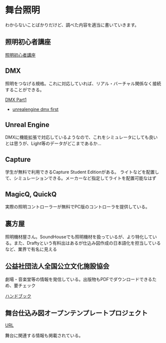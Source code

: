 # 舞台照明

わからないことばかりだけど、調べた内容を適当に書いていきます。

## 照明初心者講座
[照明初心者講座](https://www.soundhouse.co.jp/howto/light/)

## DMX
照明をつなげる規格。これに対応していれば、リアル・バーチャル関係なく接続することができる。

[DMX Part1](dmx_01.md)
- [unrealengine dmx first](https://www.youtube.com/watch?v=1YReOYah7Tk)


## Unreal Engine
DMXに機能拡張で対応しているようなので、これをシミュレータにしても良いとは思うが、Light等のデータがどこまであるか...

## Capture
学生が無料で利用できるCapture Student Editionがある。
ライトなどを配置して、シミュレーションできる。メーカーなど指定してライトを配置可能なはず

## MagicQ, QuickQ
実際の照明コントローラーが無料でPC版のコントローラを提供している。

## 裏方屋
照明機材屋さん。SoundHouseでも照明機材を扱っているが、より特化している。また、Draftyという有料出はあるが仕込み図作成の日本語化を担当しているなど、業界で有名に見える

## 公益社団法人全国公立文化施設協会
劇場・音楽堂等の情報を発信している。出版物もPDFでダウンロードできるため、要チェック

[ハンドブック](https://www.zenkoubun.jp/publication/handbook.html)

## 舞台仕込み図オープンテンプレートプロジェクト
[URL](https://template.kiwisoundworks.com/)

舞台に関連する情報も掲載されている。

